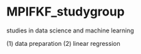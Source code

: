 # MPIFKF_studygroup
studies in data science and machine learning

(1) data preparation
(2) linear regression
